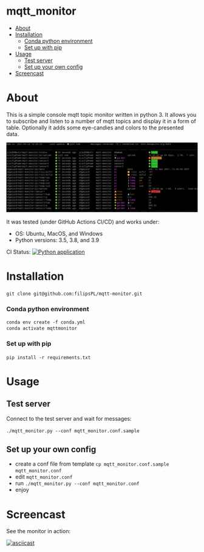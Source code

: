 mqtt_monitor
======================


<!-- TOC START min:1 max:6 link:true asterisk:false update:true -->
- [About](#about)
- [Installation](#installation)
    - [Conda python environment](#conda-python-environment)
    - [Set up with pip](#set-up-with-pip)
- [Usage](#usage)
  - [Test server](#test-server)
  - [Set up your own config](#set-up-your-own-config)
- [Screencast](#screencast)
<!-- TOC END -->


# About

This is a simple console mqtt topic monitor written in python 3. It allows you to subscribe and listen to a number of mqtt topics and display it in a form of table. Optionally it adds some eye-candies and colors to the presented data.

![screenshot](obrazki/README-88cf8fcc.png)

It was tested (under GitHub Actions CI/CD) and works under:
- OS: Ubuntu, MacOS, and Windows
- Python versions: 3.5, 3.8, and 3.9


CI Status: [![Python application](https://github.com/filipsPL/mqtt-monitor/actions/workflows/python-app.yml/badge.svg)](https://github.com/filipsPL/mqtt-monitor/actions/workflows/python-app.yml)



# Installation

`git clone git@github.com:filipsPL/mqtt-monitor.git`

### Conda python environment

```
conda env create -f conda.yml
conda activate mqttmonitor
```

### Set up with pip

`pip install -r requirements.txt`

# Usage

## Test server

Connect to the test server and wait for messages:

`./mqtt_monitor.py --conf mqtt_monitor.conf.sample`

## Set up your own config

- create a conf file from template `cp mqtt_monitor.conf.sample mqtt_monitor.conf`
- edit `mqtt_monitor.conf`
- run `./mqtt_monitor.py --conf mqtt_monitor.conf`
- enjoy


# Screencast

See the monitor in action:

[![asciicast](https://asciinema.org/a/mzgmn185M2SLa2caatQ8CRNrP.svg)](https://asciinema.org/a/mzgmn185M2SLa2caatQ8CRNrP)
